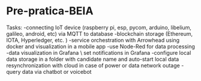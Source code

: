 # Pre-pratica-BEIA

Tasks:
-connecting IoT device (raspberry pi, esp, pycom, arduino, libelium, galileo, android, etc) via MQTT to database
-blockchain storage (Ethereum, IOTA, Hyperledger, etc. )
-service orchestration with Arrowhead using docker and visualization in a mobile app
-use Node-Red for data processing
-data visualization in Grafana \ set notifications in Grafana
-configure local data storage in a folder with candidate name and auto-start local data resynchronization with cloud in case of power or data network outage
-query data via chatbot or voicebot 
